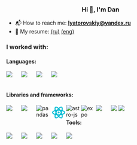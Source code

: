 <h3 align="center">Hi 👋, I'm Dan</h3>
<!-- <h3 align="center">A passionate developer</h3> -->

- 📬 How to reach me: **lyatorovskiy@yandex.ru**
- 📝 My resume:  [(ru)](resume.pdf)         [(eng)](resume_eng.pdf)

    
### I worked with:
#### Languages:
  <img align="left" width="40px" src="https://img.icons8.com/?size=100&id=13441&format=png&color=000000"/>
  <img align="left" width="40px" src="https://cdn.jsdelivr.net/gh/devicons/devicon/icons/javascript/javascript-original.svg" />
  <img align="left" width="40px"  src="https://cdn.jsdelivr.net/gh/devicons/devicon@latest/icons/typescript/typescript-original.svg" /> 
  <img align="left" width="40px" src="https://img.icons8.com/?size=100&id=40669&format=png&color=000000" />
  <!--- <img align="left" width="40px" src="https://nordicapis.com/wp-content/uploads/Golang-Go-web-language-API-Nordic-APIs.png" /> --->
  
  
   <!-- <img align="left" style=" padding-top:100px;"Prev width="35px" src="https://img.icons8.com/?size=100&id=XWesbnSd4AUa&format=png&color=9C2020" /> -->
   <!-- <img align="left" height="35px" top=120 src="https://www.rustacean.net/assets/cuddlyferris.svg" /> -->
   <!--<img align="left" style="padding-right:100px;" width="35px" src="https://cdn.jsdelivr.net/gh/devicons/devicon@latest/icons/go/go-original-wordmark.svg" /> -->
          
          
          
  <br/>
  <br/>

#### Libraries and frameworks:


  <img align="left" width="40px" src="https://cdn.jsdelivr.net/gh/devicons/devicon@latest/icons/pytest/pytest-original-wordmark.svg" />
  <img align="left" width="40px" src="https://cdn.jsdelivr.net/gh/devicons/devicon@latest/icons/numpy/numpy-original.svg" />
  <img align="left" width="40px" src="https://img.icons8.com/color/48/pandas.png" alt="pandas"/>
  <img width="40px" src="https://cdn.jsdelivr.net/gh/devicons/devicon@latest/icons/pytorch/pytorch-original.svg" />
  <!--- <img width="40px"g src="https://cdn.jsdelivr.net/gh/devicons/devicon@latest/icons/fastapi/fastapi-original.svg" /> --->
          
  
  <img align="left" width="40px" src="https://raw.githubusercontent.com/PKief/vscode-material-icon-theme/main/icons/react.svg" />
  <img align="left" width="40px" src="https://img.icons8.com/nolan/64/astro-js.png" alt="astro-js"/>
  <img align="left" width="40px" src="https://img.icons8.com/color/48/expo.png" alt="expo"/>
  <img align="left" width="40px" src="https://img.icons8.com/?size=100&id=UpSCHTwpywad&format=png&color=00C1E0"/>
  <img width="40px" src="https://img.icons8.com/?size=100&id=oL2HGqCJ4Qhd&format=png&color=9C2020" />
          
  
  <!--<img src="https://cdn.jsdelivr.net/gh/devicons/devicon@latest/icons/django/django-plain.svg" /> -->
  <!-- <img src="https://cdn.jsdelivr.net/gh/devicons/devicon@latest/icons/pytorch/pytorch-original.svg" />
            <img src="https://cdn.jsdelivr.net/gh/devicons/devicon@latest/icons/fastapi/fastapi-original.svg" />
           --> 
 <!--
            <img src="https://cdn.jsdelivr.net/gh/devicons/devicon@latest/icons/tauri/tauri-original.svg" />
          -->
  
#### Tools:
  <img align="left" width="40px" src="https://cdn.jsdelivr.net/gh/devicons/devicon/icons/jupyter/jupyter-original.svg" />
  <img align="left" width="40px" src="https://img.icons8.com/?size=100&id=38561&format=png&color=000000" />
  <!---<img width="48" height="48" src="https://img.icons8.com/color/48/redis--v1.png" alt="redis--v1"/> --->
  <img align="left" width="40px" src="https://img.icons8.com/?size=100&id=17842&format=png&color=000000" />
  <img align="left" width="40px" src="https://img.icons8.com/?size=100&id=qGZRK3KTK57F&format=png&color=000000" />
  <img align="left" width="40px" src="https://cdn.jsdelivr.net/gh/devicons/devicon/icons/figma/figma-original.svg" />
          
